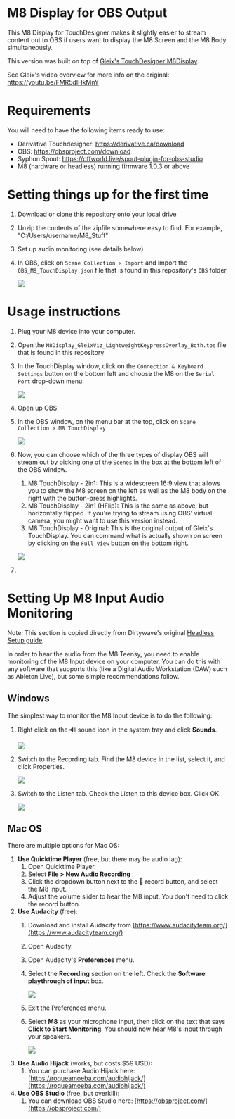 # M8 Display for OBS Output

This M8 Display for TouchDesigner makes it slightly easier to stream content out to OBS if users want to display the M8 Screen and the M8 Body simultaneously.

This version was built on top of [Gleix's TouchDesigner M8Display](https://github.com/Gleix/M8DisplayTouchdesigner_Viz_and_Keypress_Overlay).

See Gleix's video overview for more info on the original: https://youtu.be/FMR5dIHkMnY

# Requirements

You will need to have the following items ready to use: 

* Derivative Touchdesigner: https://derivative.ca/download
* OBS: https://obsproject.com/download
* Syphon Spout: https://offworld.live/spout-plugin-for-obs-studio
* M8 (hardware or headless) running firmware 1.0.3 or above

# Setting things up for the first time

1. Download or clone this repository onto your local drive
2. Unzip the contents of the zipfile somewhere easy to find. For example, "C:/Users/username/M8_Stuff"
3. Set up audio monitoring (see details below)
4. In OBS, click on `Scene Collection > Import` and import the `OBS_M8_TouchDisplay.json` file that is found in this repository's `OBS` folder

   ![](https://github.com/jegasus/M8DisplayTouchdesigner_Viz_and_Keypress_Overlay_OBS_DualScreen/assets/76404978/53e55bfd-6596-4ca9-8d93-cbfeefa94a37)


# Usage instructions

1. Plug your M8 device into your computer.
2. Open the `M8Display_GleixViz_LightweightKeypressOverlay_Both.toe` file that is found in this repository
3. In the TouchDisplay window, click on the `Connection & Keyboard Settings` button on the bottom left and choose the M8 on the `Serial Port` drop-down menu.

   ![](https://github.com/jegasus/M8DisplayTouchdesigner_Viz_and_Keypress_Overlay_OBS_DualScreen/assets/76404978/2b7d4510-e8ba-4462-a0f1-c744c07c5a95)
   
6. Open up OBS. 
7. In the OBS window, on the menu bar at the top, click on `Scene Collection > M8 TouchDisplay`
   
   ![](https://github.com/jegasus/M8DisplayTouchdesigner_Viz_and_Keypress_Overlay_OBS_DualScreen/assets/76404978/d1088eaf-f705-447e-80ad-e0f2f5c492e7)
   
9. Now, you can choose which of the three types of display OBS will stream out by picking one of the `Scenes` in the box at the bottom left of the OBS window.
    1.  M8 TouchDisplay - 2in1: This is a widescreen 16:9 view that allows you to show the M8 screen on the left as well as the M8 body on the right with the button-press highlights.
    2.  M8 TouchDisplay - 2in1 (HFlip): This is the same as above, but horizontally flipped. If you're trying to stream using OBS' virtual camera, you might want to use this version instead.
    3.  M8 TouchDisplay - Original: This is the original output of Gleix's TouchDisplay. You can command what is actually shown on screen by clicking on the `Full View` button on the bottom right.
    
    ![](https://github.com/jegasus/M8DisplayTouchdesigner_Viz_and_Keypress_Overlay_OBS_DualScreen/assets/76404978/751597d7-41f8-4bc3-b284-2106ff602c2c)

10. 

# Setting Up M8 Input Audio Monitoring
Note: This section is copied directly from Dirtywave's original [Headless Setup guide](https://github.com/DirtyWave/M8Docs/blob/main/docs/M8HeadlessSetup.md).

In order to hear the audio from the M8 Teensy, you need to enable monitoring of the M8 Input device on your computer. You can do this with any software that supports this (like a Digital Audio Workstation (DAW) such as Ableton Live), but some simple recommendations follow.

## Windows
The simplest way to monitor the M8 Input device is to do the following:

1. Right click on the 🔊 sound icon in the system tray and click **Sounds**.

   ![](https://github.com/Dirtywave/M8Docs/raw/main/docs/images/windows_taskbar_sounds.png)
1. Switch to the Recording tab. Find the M8 device in the list, select it, and click Properties.

   ![](https://github.com/Dirtywave/M8Docs/raw/main/docs/images/windows_sound_setup_1.png)
1. Switch to the Listen tab. Check the Listen to this device box. Click OK.

   ![](https://github.com/Dirtywave/M8Docs/raw/main/docs/images/windows_sound_setup_2.png)
   
## Mac OS
There are multiple options for Mac OS:
1. **Use Quicktime Player** (free, but there may be audio lag):
   1. Open Quicktime Player.
   1. Select **File > New Audio Recording**
   1. Click the dropdown button next to the 🔴 record button, and select the M8 input.
   1. Adjust the volume slider to hear the M8 input. You don't need to click the record button.
1. **Use Audacity** (free):
   1. Download and install Audacity from [https://www.audacityteam.org/](https://www.audacityteam.org/)
   1. Open Audacity.
   1. Open Audacity's **Preferences** menu.
   1. Select the **Recording** section on the left. Check the **Software playthrough of input** box.
   
      ![](https://github.com/Dirtywave/M8Docs/raw/main/docs/images/mac_audacity_prefs.png)
   1. Exit the Preferences menu.
   1. Select **M8** as your microphone input, then click on the text that says **Click to Start Monitoring**. You should now hear M8's input through your speakers.
   
      ![](https://github.com/Dirtywave/M8Docs/raw/main/docs/images/mac_audacity_setup.png)
1. **Use Audio Hijack** (works, but costs $59 USD):
   1. You can purchase Audio Hijack here: [https://rogueamoeba.com/audiohijack/](https://rogueamoeba.com/audiohijack/)
1. **Use OBS Studio** (free, but overkill):
   1. You can download OBS Studio here: [https://obsproject.com/](https://obsproject.com/)
